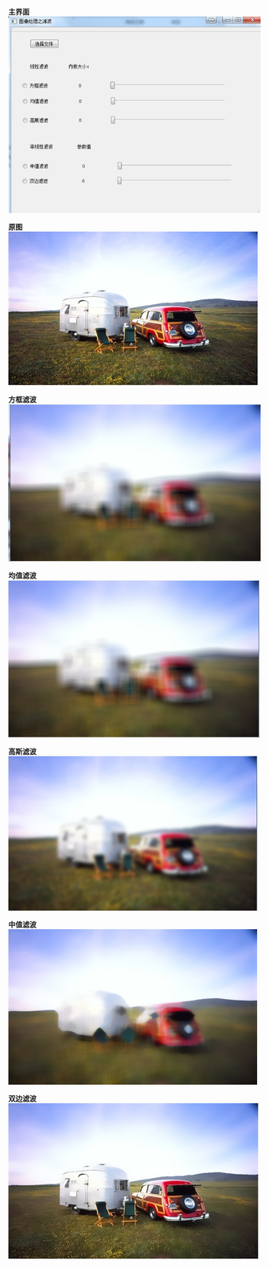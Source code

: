 **主界面**
![主界面](https://github.com/kekedan/blog/blob/master/ImageProcess/images/%E5%9B%BE%E5%83%8F%E5%A4%84%E7%90%86%E4%B9%8B%E6%BB%A4%E6%B3%A21/1.png?raw=true)

**原图**
![原图](https://github.com/kekedan/blog/blob/master/ImageProcess/images/%E5%9B%BE%E5%83%8F%E5%A4%84%E7%90%86%E4%B9%8B%E6%BB%A4%E6%B3%A21/src.png?raw=true)

**方框滤波**
![](https://github.com/kekedan/blog/blob/master/ImageProcess/images/%E5%9B%BE%E5%83%8F%E5%A4%84%E7%90%86%E4%B9%8B%E6%BB%A4%E6%B3%A21/box.png?raw=true%20%E6%96%B9%E6%A1%86%E6%BB%A4%E6%B3%A2)

**均值滤波**
![](https://github.com/kekedan/blog/blob/master/ImageProcess/images/%E5%9B%BE%E5%83%8F%E5%A4%84%E7%90%86%E4%B9%8B%E6%BB%A4%E6%B3%A21/mean.png?raw=true)

**高斯滤波**
![](https://github.com/kekedan/blog/blob/master/ImageProcess/images/%E5%9B%BE%E5%83%8F%E5%A4%84%E7%90%86%E4%B9%8B%E6%BB%A4%E6%B3%A21/gaauss.png?raw=true)

**中值滤波**
![](https://github.com/kekedan/blog/blob/master/ImageProcess/images/%E5%9B%BE%E5%83%8F%E5%A4%84%E7%90%86%E4%B9%8B%E6%BB%A4%E6%B3%A21/median.png?raw=true)


**双边滤波**
![](https://github.com/kekedan/blog/blob/master/ImageProcess/images/%E5%9B%BE%E5%83%8F%E5%A4%84%E7%90%86%E4%B9%8B%E6%BB%A4%E6%B3%A21/bilater.png?raw=true)
